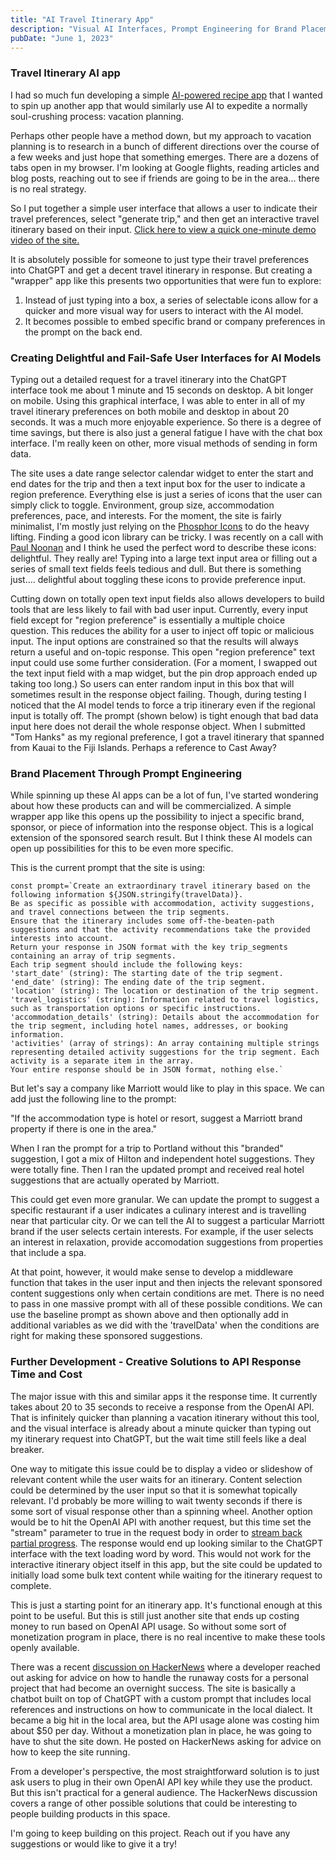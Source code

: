 ```yaml
---
title: "AI Travel Itinerary App"
description: "Visual AI Interfaces, Prompt Engineering for Brand Placement."
pubDate: "June 1, 2023"
---
```


### Travel Itinerary AI app

I had so much fun developing a simple [AI-powered recipe app](https://josephm.dev/blog/20230517/) that I wanted to spin up another app that would similarly use AI to expedite a normally soul-crushing process: vacation planning.

Perhaps other people have a method down, but my approach to vacation planning is to research in a bunch of different directions over the course of a few weeks and just hope that something emerges. There are a dozens of tabs open in my browser. I'm looking at Google flights, reading articles and blog posts, reaching out to see if friends are going to be in the area... there is no real strategy.

So I put together a simple user interface that allows a user to indicate their travel preferences, select "generate trip," and then get an interactive travel itinerary based on their input. [Click here to view a quick one-minute demo video of the site.](https://youtu.be/4Cx8QBDA0_A)

It is absolutely possible for someone to just type their travel preferences into ChatGPT and get a decent travel itinerary in response. But creating a "wrapper" app like this presents two opportunities that were fun to explore:

1. Instead of just typing into a box, a series of selectable icons allow for a quicker and more visual way for users to interact with the AI model.
2. It becomes possible to embed specific brand or company preferences in the prompt on the back end.

### Creating Delightful and Fail-Safe User Interfaces for AI Models

Typing out a detailed request for a travel itinerary into the ChatGPT interface took me about 1 minute and 15 seconds on desktop. A bit longer on mobile. Using this graphical interface, I was able to enter in all of my travel itinerary preferences on both mobile and desktop in about 20 seconds. It was a much more enjoyable experience. So there is a degree of time savings, but there is also just a general fatigue I have with the chat box interface. I'm really keen on other, more visual methods of sending in form data.

The site uses a date range selector calendar widget to enter the start and end dates for the trip and then a text input box for the user to indicate a region preference. Everything else is just a series of icons that the user can simply click to toggle. Environment, group size, accommodation preferences, pace, and interests. For the moment, the site is fairly minimalist, I'm mostly just relying on the [Phosphor Icons](https://phosphoricons.com/) to do the heavy lifting. Finding a good icon library can be tricky. I was recently on a call with [Paul Noonan](https://noon.fyi/) and I think he used the perfect word to describe these icons: delightful. They really are! Typing into a large text input area or filling out a series of small text fields feels tedious and dull. But there is something just.... delightful about toggling these icons to provide preference input.

Cutting down on totally open text input fields also allows developers to build tools that are less likely to fail with bad user input. Currently, every input field except for "region preference" is essentially a multiple choice question. This reduces the ability for a user to inject off topic or malicious input. The input options are constrained so that the results will always return a useful and on-topic response. This open "region preference" text input could use some further consideration. (For a moment, I swapped out the text input field with a map widget, but the pin drop approach ended up taking too long.) So users can enter random input in this box that will sometimes result in the response object failing. Though, during testing I noticed that the AI model tends to force a trip itinerary even if the regional input is totally off. The prompt (shown below) is tight enough that bad data input here does not derail the whole response object. When I submitted "Tom Hanks" as my regional preference, I got a travel itinerary that spanned from Kauai to the Fiji Islands. Perhaps a reference to Cast Away?

### Brand Placement Through Prompt Engineering

While spinning up these AI apps can be a lot of fun, I've started wondering about how these products can and will be commercialized. A simple wrapper app like this opens up the possibility to inject a specific brand, sponsor, or piece of information into the response object. This is a logical extension of the sponsored search result. But I think these AI models can open up possibilities for this to be even more specific.

This is the current prompt that the site is using:

```
const prompt=`Create an extraordinary travel itinerary based on the following information ${JSON.stringify(travelData)}.
Be as specific as possible with accommodation, activity suggestions, and travel connections between the trip segments.
Ensure that the itinerary includes some off-the-beaten-path suggestions and that the activity recommendations take the provided interests into account.
Return your response in JSON format with the key trip_segments containing an array of trip segments.
Each trip segment should include the following keys:
'start_date' (string): The starting date of the trip segment.
'end_date' (string): The ending date of the trip segment.
'location' (string): The location or destination of the trip segment.
'travel_logistics' (string): Information related to travel logistics, such as transportation options or specific instructions.
'accommodation_details' (string): Details about the accommodation for the trip segment, including hotel names, addresses, or booking information.
'activities' (array of strings): An array containing multiple strings representing detailed activity suggestions for the trip segment. Each activity is a separate item in the array.
Your entire response should be in JSON format, nothing else.`
```

But let's say a company like Marriott would like to play in this space. We can add just the following line to the prompt:

"If the accommodation type is hotel or resort, suggest a Marriott brand property if there is one in the area."

When I ran the prompt for a trip to Portland without this "branded" suggestion, I got a mix of Hilton and independent hotel suggestions. They were totally fine. Then I ran the updated prompt and received real hotel suggestions that are actually operated by Marriott.

This could get even more granular. We can update the prompt to suggest a specific restaurant if a user indicates a culinary interest and is travelling near that particular city. Or we can tell the AI to suggest a particular Marriott brand if the user selects certain interests. For example, if the user selects an interest in relaxation, provide accomodation suggestions from properties that include a spa.

At that point, however, it would make sense to develop a middleware function that takes in the user input and then injects the relevant sponsored content suggestions only when certain conditions are met. There is no need to pass in one massive prompt with all of these possible conditions. We can use the baseline prompt as shown above and then optionally add in additional variables as we did with the 'travelData' when the conditions are right for making these sponsored suggestions.

### Further Development - Creative Solutions to API Response Time and Cost

The major issue with this and similar apps it the response time. It currently takes about 20 to 35 seconds to receive a response from the OpenAI API. That is infinitely quicker than planning a vacation itinerary without this tool, and the visual interface is already about a minute quicker than typing out my itinerary request into ChatGPT, but the wait time still feels like a deal breaker.

One way to mitigate this issue could be to display a video or slideshow of relevant content while the user waits for an itinerary. Content selection could be determined by the user input so that it is somewhat topically relevant. I'd probably be more willing to wait twenty seconds if there is some sort of visual response other than a spinning wheel.
Another option would be to hit the OpenAI API with another request, but this time set the "stream" parameter to true in the request body in order to [stream back partial progress](https://platform.openai.com/docs/api-reference/completions/). The response would end up looking similar to the ChatGPT interface with the text loading word by word. This would not work for the interactive itinerary object itself in this app, but the site could be updated to initially load some bulk text content while waiting for the itinerary request to complete.

This is just a starting point for an itinerary app. It's functional enough at this point to be useful. But this is still just another site that ends up costing money to run based on OpenAI API usage. So without some sort of monetization program in place, there is no real incentive to make these tools openly available.

There was a recent [discussion on HackerNews](https://news.ycombinator.com/item?id=36100808) where a developer reached out asking for advice on how to handle the runaway costs for a personal project that had become an overnight success. The site is basically a chatbot built on top of ChatGPT with a custom prompt that includes local references and instructions on how to communicate in the local dialect. It became a big hit in the local area, but the API usage alone was costing him about $50 per day. Without a monetization plan in place, he was going to have to shut the site down. He posted on HackerNews asking for advice on how to keep the site running.

From a developer's perspective, the most straightforward solution is to just ask users to plug in their own OpenAI API key while they use the product. But this isn't practical for a general audience. The HackerNews discussion covers a range of other possible solutions that could be interesting to people building products in this space.

I'm going to keep building on this project. Reach out if you have any suggestions or would like to give it a try!
